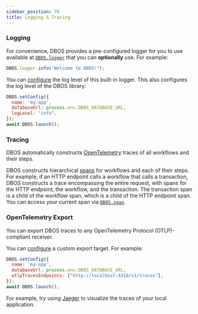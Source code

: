 ```yaml
---
sidebar_position: 70
title: Logging & Tracing
---
```


### Logging

For convenience, DBOS provides a pre-configured logger for you to use available at [`DBOS.logger`](../reference/methods.md#dboslogger) that you can **optionally** use.
For example:

```javascript
DBOS.logger.info("Welcome to DBOS!");
```

You can [configure](../reference/configuration.md) the log level of this built-in logger.
This also configures the log level of the DBOS library:

```javascript
DBOS.setConfig({
  name: 'my-app',
  databaseUrl: process.env.DBOS_DATABASE_URL,
  logLevel: "info",
});
await DBOS.launch();
```

### Tracing

DBOS automatically constructs [OpenTelemetry](https://opentelemetry.io/) traces of all workflows and their steps.

DBOS constructs hierarchical [spans](https://opentelemetry.io/docs/concepts/signals/traces/#spans) for workflows and each of their steps.
For example, if an HTTP endpoint calls a workflow that calls a transaction, DBOS constructs a trace encompassing the entire request, with spans for the HTTP endpoint, the workflow, and the transaction.
The transaction span is a child of the workflow span, which is a child of the HTTP endpoint span.
You can access your current span via [`DBOS.span`](../reference/methods.md#dbosspan).

### OpenTelemetry Export

You can export DBOS traces to any OpenTelemetry Protocol (OTLP)-compliant receiver.

You can [configure](../reference/configuration.md) a custom export target.
For example:

```javascript
DBOS.setConfig({
  name: 'my-app',
  databaseUrl: process.env.DBOS_DATABASE_URL,
  otlpTracesEndpoints: ["http://localhost:4318/v1/traces"],
});
await DBOS.launch();
```

For example, try using [Jaeger](https://www.jaegertracing.io/docs/latest/getting-started/) to visualize the traces of your local application.
